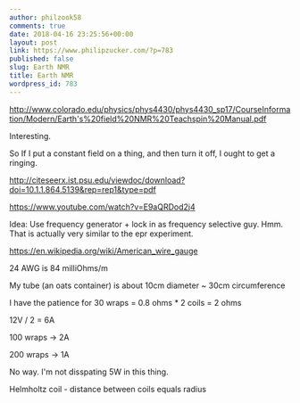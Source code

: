 ```yaml
---
author: philzook58
comments: true
date: 2018-04-16 23:25:56+00:00
layout: post
link: https://www.philipzucker.com/?p=783
published: false
slug: Earth NMR
title: Earth NMR
wordpress_id: 783
---
```


http://www.colorado.edu/physics/phys4430/phys4430_sp17/CourseInformation/Modern/Earth's%20field%20NMR%20Teachspin%20Manual.pdf

Interesting.

So If I put a constant field on a thing, and then turn it off, I ought to get a ringing.

http://citeseerx.ist.psu.edu/viewdoc/download?doi=10.1.1.864.5139&rep=rep1&type=pdf

https://www.youtube.com/watch?v=E9aQRDod2j4

Idea: Use frequency generator + lock in as frequency selective guy. Hmm. That is actually very similar to the epr experiment.

https://en.wikipedia.org/wiki/American_wire_gauge

24 AWG is 84 milliOhms/m

My tube (an oats container) is about 10cm diameter ~ 30cm circumference

I have the patience for 30 wraps = 0.8 ohms * 2 coils = 2 ohms

12V / 2 = 6A

100 wraps -> 2A

200 wraps -> 1A

No way. I'm not disspating 5W in this thing.



Helmholtz coil - distance between coils equals radius
